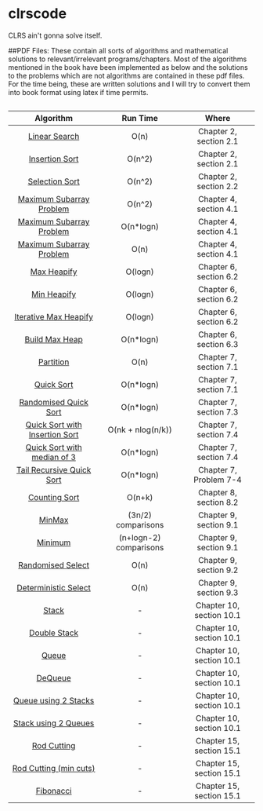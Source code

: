 # clrscode
CLRS ain't gonna solve itself.

##PDF Files:
These contain all sorts of algorithms and mathematical solutions to relevant/irrelevant programs/chapters. Most of the algorithms mentioned in the book have been implemented as below and the solutions to the problems which are not algorithms are contained in these pdf files. For the time being, these are written solutions and I will try to convert them into book format using latex if time permits.

##
| Algorithm     |  Run Time     | Where  |
|:-------------:|:-------------:|:-----:|
|[Linear Search](https://github.com/evamy/clrscode/blob/master/2/2.1/search.h)|O(n)|Chapter 2, section 2.1|
|[Insertion Sort](https://github.com/evamy/clrscode/blob/master/2/2.1/insertion.h)|O(n^2)|Chapter 2, section 2.1|
|[Selection Sort](https://github.com/evamy/clrscode/blob/master/2/2.2/sort.h)|O(n^2)|Chapter 2, section 2.2|
|[Maximum Subarray Problem](https://github.com/evamy/clrscode/blob/master/4/4.1/4.1-2.cpp)|O(n^2)|Chapter 4, section 4.1|
|[Maximum Subarray Problem](https://github.com/evamy/clrscode/blob/master/4/4.1/4.1-3.cpp)|O(n*logn)|Chapter 4, section 4.1|
|[Maximum Subarray Problem](https://github.com/evamy/clrscode/blob/master/4/4.1/4.1-5.cpp)|O(n)|Chapter 4, section 4.1|
|[Max Heapify](https://github.com/evamy/clrscode/blob/master/6/6.2/6.2-1.cpp)|O(logn)|Chapter 6, section 6.2|
|[Min Heapify](https://github.com/evamy/clrscode/blob/master/6/6.2/6.2-2.cpp)|O(logn)|Chapter 6, section 6.2|
|[Iterative Max Heapify](https://github.com/evamy/clrscode/blob/master/6/6.2/6.2-5.cpp)|O(logn)|Chapter 6, section 6.2|
|[Build Max Heap](https://github.com/evamy/clrscode/blob/master/6/6.3/6.3-1.cpp)|O(n*logn)|Chapter 6, section 6.3|
|[Partition](https://github.com/evamy/clrscode/blob/master/7/7.1/7.1-2.cpp)|O(n)|Chapter 7, section 7.1|
|[Quick Sort](https://github.com/evamy/clrscode/blob/master/7/7.1/7.1-4.cpp)|O(n*logn)|Chapter 7, section 7.1|
|[Randomised Quick Sort](https://github.com/evamy/clrscode/blob/master/7/7.3/7.3-1-2.cpp)|O(n*logn)|Chapter 7, section 7.3|
|[Quick Sort with Insertion Sort](https://github.com/evamy/clrscode/blob/master/7/7.4/7.4-5.cpp)|O(nk + nlog(n/k))|Chapter 7, section 7.4|
|[Quick Sort with median of 3](https://github.com/evamy/clrscode/blob/master/7/7.4/7.4-6.cpp)|O(n*logn)|Chapter 7, section 7.4|
|[Tail Recursive Quick Sort](https://github.com/evamy/clrscode/blob/master/7/7-4.cpp)|O(n*logn)|Chapter 7, Problem 7-4|
|[Counting Sort](https://github.com/evamy/clrscode/blob/master/8/8.2/8.2-1.cpp)|O(n+k)|Chapter 8, section 8.2|
|[MinMax](https://github.com/evamy/clrscode/blob/master/9/9.1/9.1-2.cpp)|(3n/2) comparisons|Chapter 9, section 9.1|
|[Minimum](https://github.com/evamy/clrscode/blob/master/9/9.1/9.1-1.cpp)|(n+logn-2) comparisons|Chapter 9, section 9.1|
|[Randomised Select](https://github.com/evamy/clrscode/blob/master/9/9.2/9.2-3.cpp)|O(n)|Chapter 9, section 9.2|
|[Deterministic Select](https://github.com/evamy/clrscode/blob/master/9/9.3/9.3-5.cpp)|O(n)|Chapter 9, section 9.3|
|[Stack](https://github.com/evamy/clrscode/blob/master/10/10.1/10.1-1.cpp)|-|Chapter 10, section 10.1|
|[Double Stack](https://github.com/evamy/clrscode/blob/master/10/10.1/10.1-2.cpp)|-|Chapter 10, section 10.1|
|[Queue](https://github.com/evamy/clrscode/blob/master/10/10.1/10.1-3.cpp)|-|Chapter 10, section 10.1|
|[DeQueue](https://github.com/evamy/clrscode/blob/master/10/10.1/10.1-4.cpp)|-|Chapter 10, section 10.1|
|[Queue using 2 Stacks](https://github.com/evamy/clrscode/blob/master/10/10.1/10.1-5.cpp)|-|Chapter 10, section 10.1|
|[Stack using 2 Queues](https://github.com/evamy/clrscode/blob/master/10/10.1/10.1-6.cpp)|-|Chapter 10, section 10.1|
|[Rod Cutting](https://github.com/evamy/clrscode/blob/master/15/15.1/15.1-2.cpp)|-|Chapter 15, section 15.1|
|[Rod Cutting (min cuts)](https://github.com/evamy/clrscode/blob/master/15/15.1/15.1-3.cpp)|-|Chapter 15, section 15.1|
|[Fibonacci](https://github.com/evamy/clrscode/blob/master/15/15.1/15.1-5.cpp)|-|Chapter 15, section 15.1|
